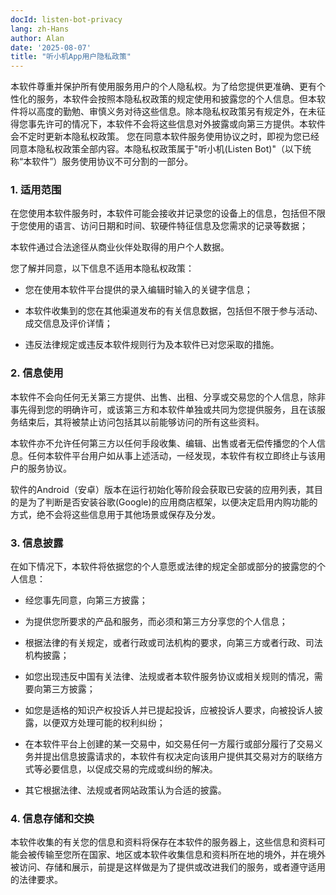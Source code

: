 ```yaml
---
docId: listen-bot-privacy
lang: zh-Hans
author: Alan
date: '2025-08-07'
title: "听小机App用户隐私政策"
---
```


本软件尊重并保护所有使用服务用户的个人隐私权。为了给您提供更准确、更有个性化的服务，本软件会按照本隐私权政策的规定使用和披露您的个人信息。但本软件将以高度的勤勉、审慎义务对待这些信息。除本隐私权政策另有规定外，在未征得您事先许可的情况下，本软件不会将这些信息对外披露或向第三方提供。本软件会不定时更新本隐私权政策。 
您在同意本软件服务使用协议之时，即视为您已经同意本隐私权政策全部内容。本隐私权政策属于"听小机(Listen Bot)"（以下统称“本软件”）服务使用协议不可分割的一部分。 

### 1. 适用范围 

在您使用本软件服务时，本软件可能会接收并记录您的设备上的信息，包括但不限于您使用的语言、访问日期和时间、软硬件特征信息及您需求的记录等数据；

本软件通过合法途径从商业伙伴处取得的用户个人数据。 

您了解并同意，以下信息不适用本隐私权政策： 

- 您在使用本软件平台提供的录入编辑时输入的关键字信息； 

- 本软件收集到的您在其他渠道发布的有关信息数据，包括但不限于参与活动、成交信息及评价详情； 

- 违反法律规定或违反本软件规则行为及本软件已对您采取的措施。 

### 2. 信息使用 

本软件不会向任何无关第三方提供、出售、出租、分享或交易您的个人信息，除非事先得到您的明确许可，或该第三方和本软件单独或共同为您提供服务，且在该服务结束后，其将被禁止访问包括其以前能够访问的所有这些资料。

本软件亦不允许任何第三方以任何手段收集、编辑、出售或者无偿传播您的个人信息。任何本软件平台用户如从事上述活动，一经发现，本软件有权立即终止与该用户的服务协议。 

软件的Android（安卓）版本在运行初始化等阶段会获取已安装的应用列表，其目的是为了判断是否安装谷歌(Google)的应用商店框架，以便决定启用内购功能的方式，绝不会将这些信息用于其他场景或保存及分发。

### 3. 信息披露 

在如下情况下，本软件将依据您的个人意愿或法律的规定全部或部分的披露您的个人信息： 

- 经您事先同意，向第三方披露； 

- 为提供您所要求的产品和服务，而必须和第三方分享您的个人信息； 

- 根据法律的有关规定，或者行政或司法机构的要求，向第三方或者行政、司法机构披露；

- 如您出现违反中国有关法律、法规或者本软件服务协议或相关规则的情况，需要向第三方披露；  

- 如您是适格的知识产权投诉人并已提起投诉，应被投诉人要求，向被投诉人披露，以便双方处理可能的权利纠纷；

- 在本软件平台上创建的某一交易中，如交易任何一方履行或部分履行了交易义务并提出信息披露请求的，本软件有权决定向该用户提供其交易对方的联络方式等必要信息，以促成交易的完成或纠纷的解决。  

- 其它根据法律、法规或者网站政策认为合适的披露。  

### 4. 信息存储和交换  

本软件收集的有关您的信息和资料将保存在本软件的服务器上，这些信息和资料可能会被传输至您所在国家、地区或本软件收集信息和资料所在地的境外，并在境外被访问、存储和展示，前提是这样做是为了提供或改进我们的服务，或者遵守适用的法律要求。